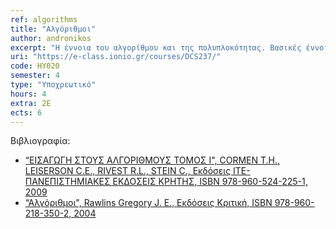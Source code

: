 ```yaml
---
ref: algorithms
title: "Αλγόριθμοι"
author: andronikos
excerpt: "Η έννοια του αλγορίθμου και της πολυπλοκότητας. Βασικές έννοιες της ανάλυσης αλγορίθμων. Μαθηματικό υπόβαθρο. Τεχνικές επίλυσης αναδρομικών εξισώσεων. Τεχνικές σχεδίασης αλγορίθμων. Η τεχνική «διαίρει και βασίλευε». Ο αλγόριθμος της συγχώνευσης. Ο αλγόριθμος της γρήγορης ταξινόμησης. Ελάχιστος χρόνος εκτέλεσης αλγορίθμων διάταξης. Πολλαπλασιασμός αριθμών και πινάκων. Η τεχνική του δυναμικού προγραμματισμού. Ιδιότητα βέλτιστων επιμέρους δομών. Το πρόβλημα του πολλαπλασιασμού ακολουθίας πινάκων. Το ακέραιο πρόβλημα του σακιδίου. Το πρόβλημα της διαμέρισης. Η άπληστη τεχνική. Δρομολόγηση εργασιών, απληστία και ρέστα, το κλασματικό πρόβλημα του σακιδίου. Θεωρία Γραφημάτων. Αναπαράσταση γραφημάτων, αλγόριθμοι εξερεύνησης γραφημάτων. Αναζήτηση πρώτα σε πλάτος, αναζήτηση πρώτα σε βάθος. Τοπολογική ταξινόμηση. Ελάχιστα επικαλύπτοντα δένδρα. Άπληστος υπολογισμός ελάχιστου επικαλύπτοντος δέντρου. Συντομότερα μονοπάτια. Συντομότερα μονοπάτια μοναδικής πηγής. Συντομότερα μονοπάτια για όλα τα ζεύγη κορυφών. Οπισθοδρόμηση. Διακλάδωση και Φράξιμο. Βασικοί αλγόριθμοι συμβολοσειρών. Εισαγωγή στη Θεωρία Υπολογιστικής Πολυπλοκότητας."
uri: "https://e-class.ionio.gr/courses/DCS237/"
code: ΗΥ020
semester: 4
type: "Υποχρεωτικό"
hours: 4
extra: 2Ε
ects: 6
---
```



Βιβλιογραφία: 
  - [“ΕΙΣΑΓΩΓΗ ΣΤΟΥΣ ΑΛΓΟΡΙΘΜΟΥΣ ΤΟΜΟΣ Ι", CORMEN T.H., LEISERSON C.E., RIVEST R.L., STEIN C., Εκδόσεις ΙΤΕ-ΠΑΝΕΠΙΣΤΗΜΙΑΚΕΣ ΕΚΔΟΣΕΙΣ ΚΡΗΤΗΣ, ISBN 978-960-524-225-1, 2009](https://service.eudoxus.gr/search/#a/id:59359780/0)
  - [“Αλγόριθμοι", Rawlins Gregory J. E., Εκδόσεις Κριτική, ISBN 978-960-218-350-2, 2004](https://service.eudoxus.gr/search/#a/id:11463/0)
  
  
